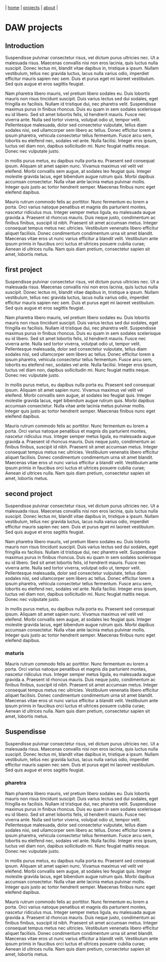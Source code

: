 | [home](home.md) | [projects](projects.md) | [about](about.md) |
# DAW projects

## Introduction

Suspendisse pulvinar consectetur risus, vel dictum purus ultricies nec. Ut a malesuada risus. Maecenas convallis nisi non eros lacinia, quis luctus nulla suscipit. Donec lectus mi, blandit vitae dapibus in, tristique a ipsum. Nullam vestibulum, tellus nec gravida luctus, lacus nulla varius odio, imperdiet efficitur mauris sapien nec sem. Duis et purus eget mi laoreet vestibulum. Sed quis augue et eros sagittis feugiat.

Nam pharetra libero mauris, vel pretium libero sodales eu. Duis lobortis mauris non risus tincidunt suscipit. Duis varius lectus sed dui sodales, eget fringilla ex facilisis. Nullam id tristique dui, nec pharetra velit. Suspendisse maximus purus in finibus rhoncus. Duis eu quam in sem sodales scelerisque eu id libero. Sed sit amet lobortis felis, id hendrerit mauris. Fusce nec viverra ante. Nulla sed tortor viverra, volutpat odio ut, tempor velit. Pellentesque malesuada, dolor sed consectetur vulputate, tellus diam sodales nisi, sed ullamcorper sem libero ac tellus. Donec efficitur lorem a ipsum pharetra, vehicula consectetur tellus fermentum. Fusce arcu sem, lobortis eu eleifend nec, sodales vel ante. Nulla facilisi. Integer eros ipsum, luctus vel diam non, dapibus sollicitudin mi. Nunc feugiat mattis neque. Donec nec vulputate justo.

In mollis purus metus, eu dapibus nulla porta eu. Praesent sed consequat ipsum. Aliquam sit amet sapien nunc. Vivamus maximus vel velit vel eleifend. Morbi convallis sem augue, at sodales leo feugiat quis. Integer molestie gravida lacus, eget bibendum augue rutrum quis. Morbi dapibus accumsan consectetur. Nulla vitae ante lacinia metus pulvinar mollis. Integer quis justo ac tortor hendrerit semper. Maecenas finibus nunc eget eleifend dapibus.

Mauris rutrum commodo felis ac porttitor. Nunc fermentum eu lorem a porta. Orci varius natoque penatibus et magnis dis parturient montes, nascetur ridiculus mus. Integer semper metus ligula, eu malesuada augue gravida a. Praesent id rhoncus mauris. Duis neque justo, condimentum ac finibus finibus, suscipit id nibh. Praesent sit amet accumsan metus. Integer consequat tempus metus nec ultricies. Vestibulum venenatis libero efficitur aliquet facilisis. Donec condimentum condimentum urna sit amet blandit. Maecenas vitae eros ut nunc varius efficitur a blandit velit. Vestibulum ante ipsum primis in faucibus orci luctus et ultrices posuere cubilia curae; Aenean id ultrices nulla. Nam quis diam pretium, consectetur sapien sit amet, lobortis metus.

## first project

Suspendisse pulvinar consectetur risus, vel dictum purus ultricies nec. Ut a malesuada risus. Maecenas convallis nisi non eros lacinia, quis luctus nulla suscipit. Donec lectus mi, blandit vitae dapibus in, tristique a ipsum. Nullam vestibulum, tellus nec gravida luctus, lacus nulla varius odio, imperdiet efficitur mauris sapien nec sem. Duis et purus eget mi laoreet vestibulum. Sed quis augue et eros sagittis feugiat.

Nam pharetra libero mauris, vel pretium libero sodales eu. Duis lobortis mauris non risus tincidunt suscipit. Duis varius lectus sed dui sodales, eget fringilla ex facilisis. Nullam id tristique dui, nec pharetra velit. Suspendisse maximus purus in finibus rhoncus. Duis eu quam in sem sodales scelerisque eu id libero. Sed sit amet lobortis felis, id hendrerit mauris. Fusce nec viverra ante. Nulla sed tortor viverra, volutpat odio ut, tempor velit. Pellentesque malesuada, dolor sed consectetur vulputate, tellus diam sodales nisi, sed ullamcorper sem libero ac tellus. Donec efficitur lorem a ipsum pharetra, vehicula consectetur tellus fermentum. Fusce arcu sem, lobortis eu eleifend nec, sodales vel ante. Nulla facilisi. Integer eros ipsum, luctus vel diam non, dapibus sollicitudin mi. Nunc feugiat mattis neque. Donec nec vulputate justo.

In mollis purus metus, eu dapibus nulla porta eu. Praesent sed consequat ipsum. Aliquam sit amet sapien nunc. Vivamus maximus vel velit vel eleifend. Morbi convallis sem augue, at sodales leo feugiat quis. Integer molestie gravida lacus, eget bibendum augue rutrum quis. Morbi dapibus accumsan consectetur. Nulla vitae ante lacinia metus pulvinar mollis. Integer quis justo ac tortor hendrerit semper. Maecenas finibus nunc eget eleifend dapibus.

Mauris rutrum commodo felis ac porttitor. Nunc fermentum eu lorem a porta. Orci varius natoque penatibus et magnis dis parturient montes, nascetur ridiculus mus. Integer semper metus ligula, eu malesuada augue gravida a. Praesent id rhoncus mauris. Duis neque justo, condimentum ac finibus finibus, suscipit id nibh. Praesent sit amet accumsan metus. Integer consequat tempus metus nec ultricies. Vestibulum venenatis libero efficitur aliquet facilisis. Donec condimentum condimentum urna sit amet blandit. Maecenas vitae eros ut nunc varius efficitur a blandit velit. Vestibulum ante ipsum primis in faucibus orci luctus et ultrices posuere cubilia curae; Aenean id ultrices nulla. Nam quis diam pretium, consectetur sapien sit amet, lobortis metus.
## second project

Suspendisse pulvinar consectetur risus, vel dictum purus ultricies nec. Ut a malesuada risus. Maecenas convallis nisi non eros lacinia, quis luctus nulla suscipit. Donec lectus mi, blandit vitae dapibus in, tristique a ipsum. Nullam vestibulum, tellus nec gravida luctus, lacus nulla varius odio, imperdiet efficitur mauris sapien nec sem. Duis et purus eget mi laoreet vestibulum. Sed quis augue et eros sagittis feugiat.

Nam pharetra libero mauris, vel pretium libero sodales eu. Duis lobortis mauris non risus tincidunt suscipit. Duis varius lectus sed dui sodales, eget fringilla ex facilisis. Nullam id tristique dui, nec pharetra velit. Suspendisse maximus purus in finibus rhoncus. Duis eu quam in sem sodales scelerisque eu id libero. Sed sit amet lobortis felis, id hendrerit mauris. Fusce nec viverra ante. Nulla sed tortor viverra, volutpat odio ut, tempor velit. Pellentesque malesuada, dolor sed consectetur vulputate, tellus diam sodales nisi, sed ullamcorper sem libero ac tellus. Donec efficitur lorem a ipsum pharetra, vehicula consectetur tellus fermentum. Fusce arcu sem, lobortis eu eleifend nec, sodales vel ante. Nulla facilisi. Integer eros ipsum, luctus vel diam non, dapibus sollicitudin mi. Nunc feugiat mattis neque. Donec nec vulputate justo.

In mollis purus metus, eu dapibus nulla porta eu. Praesent sed consequat ipsum. Aliquam sit amet sapien nunc. Vivamus maximus vel velit vel eleifend. Morbi convallis sem augue, at sodales leo feugiat quis. Integer molestie gravida lacus, eget bibendum augue rutrum quis. Morbi dapibus accumsan consectetur. Nulla vitae ante lacinia metus pulvinar mollis. Integer quis justo ac tortor hendrerit semper. Maecenas finibus nunc eget eleifend dapibus.

### maturis

Mauris rutrum commodo felis ac porttitor. Nunc fermentum eu lorem a porta. Orci varius natoque penatibus et magnis dis parturient montes, nascetur ridiculus mus. Integer semper metus ligula, eu malesuada augue gravida a. Praesent id rhoncus mauris. Duis neque justo, condimentum ac finibus finibus, suscipit id nibh. Praesent sit amet accumsan metus. Integer consequat tempus metus nec ultricies. Vestibulum venenatis libero efficitur aliquet facilisis. Donec condimentum condimentum urna sit amet blandit. Maecenas vitae eros ut nunc varius efficitur a blandit velit. Vestibulum ante ipsum primis in faucibus orci luctus et ultrices posuere cubilia curae; Aenean id ultrices nulla. Nam quis diam pretium, consectetur sapien sit amet, lobortis metus.
## Suspendisse

Suspendisse pulvinar consectetur risus, vel dictum purus ultricies nec. Ut a malesuada risus. Maecenas convallis nisi non eros lacinia, quis luctus nulla suscipit. Donec lectus mi, blandit vitae dapibus in, tristique a ipsum. Nullam vestibulum, tellus nec gravida luctus, lacus nulla varius odio, imperdiet efficitur mauris sapien nec sem. Duis et purus eget mi laoreet vestibulum. Sed quis augue et eros sagittis feugiat.

### pharetra

Nam pharetra libero mauris, vel pretium libero sodales eu. Duis lobortis mauris non risus tincidunt suscipit. Duis varius lectus sed dui sodales, eget fringilla ex facilisis. Nullam id tristique dui, nec pharetra velit. Suspendisse maximus purus in finibus rhoncus. Duis eu quam in sem sodales scelerisque eu id libero. Sed sit amet lobortis felis, id hendrerit mauris. Fusce nec viverra ante. Nulla sed tortor viverra, volutpat odio ut, tempor velit. Pellentesque malesuada, dolor sed consectetur vulputate, tellus diam sodales nisi, sed ullamcorper sem libero ac tellus. Donec efficitur lorem a ipsum pharetra, vehicula consectetur tellus fermentum. Fusce arcu sem, lobortis eu eleifend nec, sodales vel ante. Nulla facilisi. Integer eros ipsum, luctus vel diam non, dapibus sollicitudin mi. Nunc feugiat mattis neque. Donec nec vulputate justo.

In mollis purus metus, eu dapibus nulla porta eu. Praesent sed consequat ipsum. Aliquam sit amet sapien nunc. Vivamus maximus vel velit vel eleifend. Morbi convallis sem augue, at sodales leo feugiat quis. Integer molestie gravida lacus, eget bibendum augue rutrum quis. Morbi dapibus accumsan consectetur. Nulla vitae ante lacinia metus pulvinar mollis. Integer quis justo ac tortor hendrerit semper. Maecenas finibus nunc eget eleifend dapibus.

Mauris rutrum commodo felis ac porttitor. Nunc fermentum eu lorem a porta. Orci varius natoque penatibus et magnis dis parturient montes, nascetur ridiculus mus. Integer semper metus ligula, eu malesuada augue gravida a. Praesent id rhoncus mauris. Duis neque justo, condimentum ac finibus finibus, suscipit id nibh. Praesent sit amet accumsan metus. Integer consequat tempus metus nec ultricies. Vestibulum venenatis libero efficitur aliquet facilisis. Donec condimentum condimentum urna sit amet blandit. Maecenas vitae eros ut nunc varius efficitur a blandit velit. Vestibulum ante ipsum primis in faucibus orci luctus et ultrices posuere cubilia curae; Aenean id ultrices nulla. Nam quis diam pretium, consectetur sapien sit amet, lobortis metus.